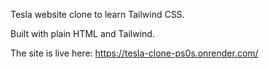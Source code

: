 Tesla website clone to learn Tailwind CSS.

Built with plain HTML and Tailwind.

The site is live here: https://tesla-clone-ps0s.onrender.com/
